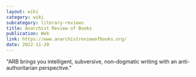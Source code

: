 ```yaml
---
layout: wiki
category: wiki
subcategory: literary-reviews
title: Anarchist Review of Books
publication: Web
link: https://www.anarchistreviewofbooks.org/
date: 2022-11-20
---
```


"ARB brings you intelligent, subversive, non–dogmatic writing with an anti-authoritarian perspective."
